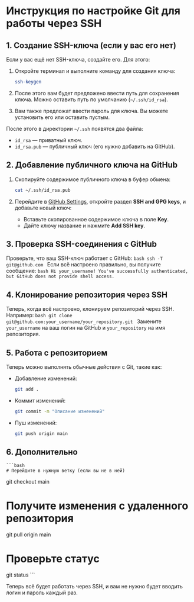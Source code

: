 
# Инструкция по настройке Git для работы через SSH

## 1. Создание SSH-ключа (если у вас его нет)

Если у вас ещё нет SSH-ключа, создайте его. Для этого:

1. Откройте терминал и выполните команду для создания ключа:
    ```bash
    ssh-keygen
    ```

2. После этого вам будет предложено ввести путь для сохранения ключа. Можно оставить путь по умолчанию (`~/.ssh/id_rsa`).

3. Вам также предложат ввести пароль для ключа. Вы можете установить его или оставить пустым.

После этого в директории `~/.ssh` появятся два файла:
- `id_rsa` — приватный ключ.
- `id_rsa.pub` — публичный ключ (его нужно добавить на GitHub).

## 2. Добавление публичного ключа на GitHub

1. Скопируйте содержимое публичного ключа в буфер обмена:
    ```bash
    cat ~/.ssh/id_rsa.pub
    ```

2. Перейдите в [GitHub Settings](https://github.com/settings/keys), откройте раздел **SSH and GPG keys**, и добавьте новый ключ:
    - Вставьте скопированное содержимое ключа в поле **Key**.
    - Дайте ключу название и нажмите **Add SSH key**.

## 3. Проверка SSH-соединения с GitHub

Проверьте, что ваш SSH-ключ работает с GitHub:
    ```bash
    ssh -T git@github.com
    ```
Если всё настроено правильно, вы получите сообщение:
    ```bash
    Hi your_username! You've successfully authenticated, but GitHub does not provide shell access.
    ```

## 4. Клонирование репозитория через SSH

Теперь, когда всё настроено, клонируем репозиторий через SSH. Например:
    ```bash
    git clone git@github.com:your_username/your_repository.git
    ```
Замените `your_username` на ваш логин на GitHub и `your_repository` на имя репозитория.

## 5. Работа с репозиторием

Теперь можно выполнять обычные действия с Git, такие как:
- Добавление изменений:
    ```bash
    git add .
    ```
- Коммит изменений:
    ```bash
    git commit -m "Описание изменений"
    ```
- Пуш изменений:
    ```bash
    git push origin main
    ```
## 6. Дополнительно
    ```bash
    # Перейдите в нужную ветку (если вы не в ней)
git checkout main

# Получите изменения с удаленного репозитория
git pull origin main

# Проверьте статус
git status
    ```
    
Теперь всё будет работать через SSH, и вам не нужно будет вводить логин и пароль каждый раз.
